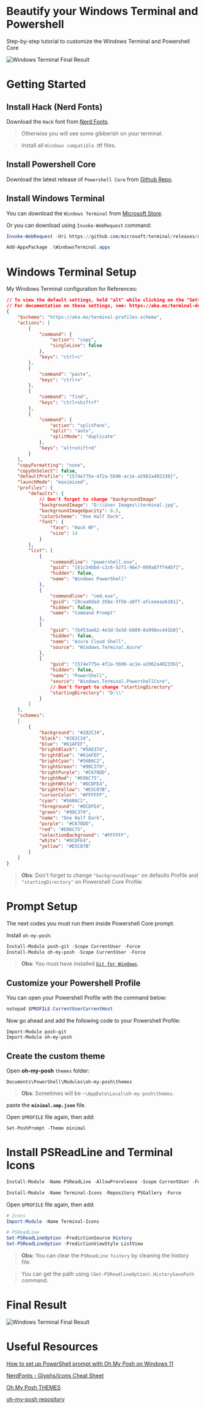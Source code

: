 # Beautify your Windows Terminal and Powershell
Step-by-step tutorial to customize the Windows Terminal and Powershell Core

![Windows Terminal Final Result](./img/result.png)

# Getting Started

## Install Hack (Nerd Fonts)
Download the `Hack` font from [Nerd Fonts](https://github.com/ryanoasis/nerd-fonts/releases/tag/v2.1.0).

> Otherwise you will see some gibberish on your terminal.

> Install all `Windows compatible` .ttf files.

## Install Powershell Core

Download the latest release of `Powershell Core` from [Github Repo](https://github.com/PowerShell/PowerShell).

## Install Windows Terminal

You can download the `Windows Terminal` from [Microsoft Store](https://www.microsoft.com/en-us/p/windows-terminal/9n0dx20hk701).

Or you can download using `Invoke-WebRequest` command:

```powershell
Invoke-WebRequest -Uri https://github.com/microsoft/terminal/releases/download/v1.5.10411.0/Microsoft.WindowsTerminal_1.5.10411.0_8wekyb3d8bbwe.msixbundle -OutFile WindowsTerminal.appx -UseBasicParsing
```

```powershell
Add-AppxPackage .\WindowsTerminal.appx
```

# Windows Terminal Setup
My Windows Terminal configuration for References:
```json
// To view the default settings, hold "alt" while clicking on the "Settings" button.
// For documentation on these settings, see: https://aka.ms/terminal-documentation
{
    "$schema": "https://aka.ms/terminal-profiles-schema",
    "actions": [
        {
            "command": {
                "action": "copy",
                "singleLine": false
            },
            "keys": "ctrl+c"
        },
        {
            "command": "paste",
            "keys": "ctrl+v"
        },
        {
            "command": "find",
            "keys": "ctrl+shift+f"
        },
        {
            "command": {
                "action": "splitPane",
                "split": "auto",
                "splitMode": "duplicate"
            },
            "keys": "alt+shift+d"
        }
    ],
    "copyFormatting": "none",
    "copyOnSelect": false,
    "defaultProfile": "{574e775e-4f2a-5b96-ac1e-a2962a402336}",
    "launchMode": "maximized",
    "profiles": {
        "defaults": {
            // Don't forget to change "backgroundImage"
            "backgroundImage": "D:\\User Images\\terminal.jpg",
            "backgroundImageOpacity": 0.5,
            "colorScheme": "One Half Dark",
            "font": {
                "face": "Hack NF",
                "size": 14
            }
        },
        "list": [
            {
                "commandline": "powershell.exe",
                "guid": "{61c54bbd-c2c6-5271-96e7-009a87ff44bf}",
                "hidden": false,
                "name": "Windows PowerShell"
            },
            {
                "commandline": "cmd.exe",
                "guid": "{0caa0dad-35be-5f56-a8ff-afceeeaa6101}",
                "hidden": false,
                "name": "Command Prompt"
            },
            {
                "guid": "{b453ae62-4e3d-5e58-b989-0a998ec441b8}",
                "hidden": false,
                "name": "Azure Cloud Shell",
                "source": "Windows.Terminal.Azure"
            },
            {
                "guid": "{574e775e-4f2a-5b96-ac1e-a2962a402336}",
                "hidden": false,
                "name": "PowerShell",
                "source": "Windows.Terminal.PowershellCore",
                // Don't forget to change "startingDirectory"
                "startingDirectory": "D:\\"
            }
        ]
    },
    "schemes": 
    [
        {
            "background": "#282C34",
            "black": "#282C34",
            "blue": "#61AFEF",
            "brightBlack": "#5A6374",
            "brightBlue": "#61AFEF",
            "brightCyan": "#56B6C2",
            "brightGreen": "#98C379",
            "brightPurple": "#C678DD",
            "brightRed": "#E06C75",
            "brightWhite": "#DCDFE4",
            "brightYellow": "#E5C07B",
            "cursorColor": "#FFFFFF",
            "cyan": "#56B6C2",
            "foreground": "#DCDFE4",
            "green": "#98C379",
            "name": "One Half Dark",
            "purple": "#C678DD",
            "red": "#E06C75",
            "selectionBackground": "#FFFFFF",
            "white": "#DCDFE4",
            "yellow": "#E5C07B"
        }
    ]
}
```

> **Obs**: Don't forget to change `"backgroundImage"` on defaults Profile and `"startingDirectory"` on Powershell Core Profile

# Prompt Setup
The next codes you must run them inside Powershell Core prompt.

Install `oh-my-posh`:
```powershell
Install-Module posh-git -Scope CurrentUser -Force
Install-Module oh-my-posh -Scope CurrentUser -Force
```

> **Obs**: You must have installed [`Git for Windows`](https://git-scm.com/downloads).

## Customize your Powershell Profile
You can open your Powershell Profile with the command below:
```powershell
notepad $PROFILE.CurrentUserCurrentHost
```

Now go ahead and add the following code to your Powershell Profile:
```
Import-Module posh-git
Import-Module oh-my-posh
```

## Create the custom theme

Open **oh-my-posh** `themes` folder:

```
Documents\PowerShell\Modules\oh-my-posh\themes
```
> **Obs**: Sometimes will be `~\AppData\Local\oh-my-posh\themes`.

paste the **`minimal.omp.json`** file.

Open `$PROFILE` file again, then add:

```
Set-PoshPrompt -Theme minimal
```

# Install PSReadLine and Terminal Icons

```powershell
Install-Module -Name PSReadLine -AllowPrerelease -Scope CurrentUser -Force -SkipPublisherCheck
```

```powershell
Install-Module -Name Terminal-Icons -Repository PSGallery -Force
```

Open `$PROFILE` file again, then add:

```powershell
# Icons
Import-Module -Name Terminal-Icons

# PSReadLine
Set-PSReadLineOption -PredictionSource History
Set-PSReadLineOption -PredictionViewStyle ListView
```

> **Obs:** You can clear the `PSReadLine history` by cleaning the history file.

>You can get the path using `(Get-PSReadlineOption).HistorySavePath` command.

# Final Result
![Windows Terminal Final Result](./img/result.png)


# Useful Resources
[How to set up PowerShell prompt with Oh My Posh on Windows 11](https://www.youtube.com/watch?v=5-aK2_WwrmM)

[NerdFonts - Glyphs/Icons Cheat Sheet](https://www.nerdfonts.com/cheat-sheet)

[Oh My Posh THEMES](https://ohmyposh.dev/docs/themes/)

[oh-my-posh repository](https://github.com/JanDeDobbeleer/oh-my-posh)

